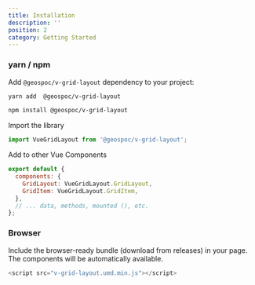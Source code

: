 ```yaml
---
title: Installation
description: ''
position: 2
category: Getting Started
---
```


### yarn / npm

Add `@geospoc/v-grid-layout` dependency to your project:

<code-group>
  <code-block label="Yarn" active>

```bash
yarn add  @geospoc/v-grid-layout
```

  </code-block>
  <code-block label="NPM">

```bash
npm install @geospoc/v-grid-layout
```

  </code-block>
</code-group>

Import the library

```js
import VueGridLayout from '@geospoc/v-grid-layout';
```

Add to other Vue Components

```js
export default {
  components: {
    GridLayout: VueGridLayout.GridLayout,
    GridItem: VueGridLayout.GridItem,
  },
  // ... data, methods, mounted (), etc.
};
```

### Browser

Include the browser-ready bundle (download from releases) in your page. The components will be automatically available.

```js
<script src="v-grid-layout.umd.min.js"></script>
```
